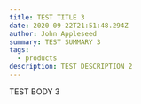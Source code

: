 ```yaml
---
title: TEST TITLE 3
date: 2020-09-22T21:51:48.294Z
author: John Appleseed
summary: TEST SUMMARY 3
tags:
  - products
description: TEST DESCRIPTION 2
---
```

TEST BODY 3